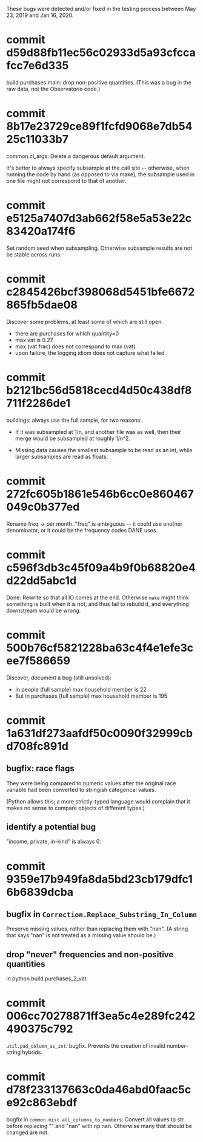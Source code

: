 These bugs were detected and/or fixed in the testing process between May 23, 2019 and Jan 16, 2020.

# commit d59d88fb11ec56c02933d5a93cfccafcc7e6d335
build.purchases.main: drop non-positive quantities. (This was a bug in the raw data, not the Observatorio code.)

# commit 8b17e23729ce89f1fcfd9068e7db5425c11033b7
common.cl_args: Delete a dangerous default argument.

It's better to always specify subsample at the call site -- otherwise, when running the code by hand (as opposed to via make), the subsample used in one file might not correspond to that of another.

# commit e5125a7407d3ab662f58e5a53e22c83420a174f6
Set random seed when subsampling. Otherwise subsample results are not be stable across runs.

# commit c2845426bcf398068d5451bfe6672865fb5dae08
Discover some problems, at least some of which are still open:
  * there are purchases for which quantity=0
  * max vat is 0.27
  * max (vat frac) does not correspond to max (vat)
  * upon failure, the logging idiom does not capture what failed

# commit b2121bc56d5818cecd4d50c438df8711f2286de1
buildings: always use the full sample, for two reasons:

* If it was subsampled at 1/n, and another file was as well,
  then their merge would be subsampled at roughly 1/n^2.

* Missing data causes the smallest subsample to be read as an int,
  while larger subsamples are read as floats.

# commit 272fc605b1861e546b6cc0e860467049c0b377ed
Rename freq -> per month.
"freq" is ambiguous -- it could use another denominator,
or it could be the frequency codes DANE uses.

# commit c596f3db3c45f09a4b9f0b68820e4d22dd5abc1d
Done: Rewrite so that all IO comes at the end.
  Otherwise `make` might think something is built when it is not,
  and thus fail to rebuild it, and everything downstream would be wrong.

# commit 500b76cf5821228ba63c4f4e1efe3cee7f586659
Discover, document a bug (still unsolved):
  * In people (full sample)        max household member is 22
  * But in purchases (full sample) max household member is 195

# commit 1a631df273aafdf50c0090f32999cbd708fc891d
## bugfix: race flags
They were being compared to numeric values after the original race variable
had been converted to stringish categorical values.

(Python allows this; a more strictly-typed language would complain that it makes no sense to compare objects of different types.)

## identify a potential bug
"income, private, in-kind" is always 0.

# commit 9359e17b949fa8da5bd23cb179dfc16b6839dcba

## bugfix in `Correction.Replace_Substring_In_Column`
Preserve missing values, rather than replacing them with "nan".
(A string that says "nan" is not treated as a missing value should be.)

## drop "never" frequencies and non-positive quantities
in python.build.purchases_2_vat

# commit 006cc70278871ff3ea5c4e289fc242490375c792
`util.pad_column_as_int`: bugfix.
Prevents the creation of invalid number-string hybrids.

# commit d78f233137663c0da46abd0faac5ce92c863ebdf
bugfix in `common.misc.all_columns_to_numbers`:
Convert all values to str before replacing "" and "nan" with np.nan.
Otherwise many that should be changed are not.
